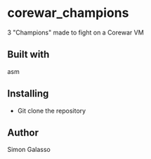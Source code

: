 # corewar_champions
3 "Champions" made to fight on a Corewar VM
## Built with
asm
## Installing
- Git clone the repository
## Author
Simon Galasso
